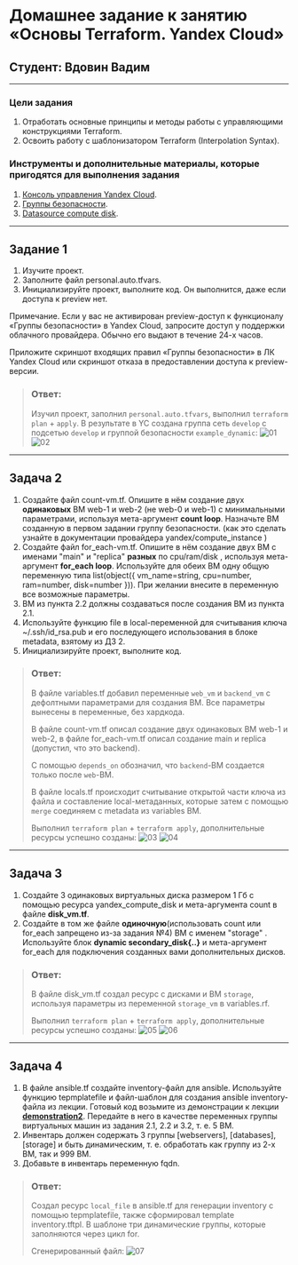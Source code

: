 # Домашнее задание к занятию «Основы Terraform. Yandex Cloud»  
## Студент: Вдовин Вадим

------

### Цели задания

1. Отработать основные принципы и методы работы с управляющими конструкциями Terraform.
2. Освоить работу с шаблонизатором Terraform (Interpolation Syntax).

### Инструменты и дополнительные материалы, которые пригодятся для выполнения задания

1. [Консоль управления Yandex Cloud](https://console.cloud.yandex.ru/folders/<cloud_id>/vpc/security-groups).
2. [Группы безопасности](https://cloud.yandex.ru/docs/vpc/concepts/security-groups?from=int-console-help-center-or-nav).
3. [Datasource compute disk](https://terraform-eap.website.yandexcloud.net/docs/providers/yandex/d/datasource_compute_disk.html).

------

## Задание 1
1. Изучите проект.
2. Заполните файл personal.auto.tfvars.
3. Инициализируйте проект, выполните код. Он выполнится, даже если доступа к preview нет.

Примечание. Если у вас не активирован preview-доступ к функционалу «Группы безопасности» в Yandex Cloud, запросите доступ у поддержки облачного провайдера. Обычно его выдают в течение 24-х часов.

Приложите скриншот входящих правил «Группы безопасности» в ЛК Yandex Cloud или скриншот отказа в предоставлении доступа к preview-версии.


> ### Ответ:
> Изучил проект, заполнил `personal.auto.tfvars`, выполнил `terraform plan` + `apply`. В результате в YC создана группа сеть `develop` с подсетью `develop` и группой безопасности `example_dynamic`:
> ![01](https://github.com/V4d1M63/homework/assets/130470784/c983cb65-1959-4c47-aabb-89a524e809b5)
> ![02](https://github.com/V4d1M63/homework/assets/130470784/3113dd33-937d-4647-9292-e1a4b5c8b74f)


------

## Задача 2
1. Создайте файл count-vm.tf. Опишите в нём создание двух **одинаковых** ВМ web-1 и web-2 (не web-0 и web-1) с минимальными параметрами, 
используя мета-аргумент **count loop**. Назначьте ВМ созданную в первом задании группу безопасности.
(как это сделать узнайте в документации провайдера yandex/compute_instance )
2. Создайте файл for_each-vm.tf. Опишите в нём создание двух ВМ с именами "main" и "replica" **разных** по cpu/ram/disk , 
используя мета-аргумент **for_each loop**. Используйте для обеих ВМ одну общую переменную типа 
list(object({ vm_name=string, cpu=number, ram=number, disk=number  })). При желании внесите в переменную все возможные параметры.
3. ВМ из пункта 2.2 должны создаваться после создания ВМ из пункта 2.1.
4. Используйте функцию file в local-переменной для считывания ключа ~/.ssh/id_rsa.pub и его последующего использования в блоке metadata, взятому из ДЗ 2.
5. Инициализируйте проект, выполните код.

> ### Ответ:
> В файле variables.tf добавил переменные `web_vm` и `backend_vm` с дефолтными параметрами для создания ВМ. Все параметры вынесены в переменные, без хардкода.
> 
> В файле count-vm.tf описал создание двух одинаковых ВМ web-1 и web-2, в файле for_each-vm.tf описал создание main и replica (допустил, что это backend).
> 
> С помощью `depends_on` обозначил, что `backend`-ВМ создается только после `web`-ВМ. 
> 
> В файле locals.tf происходит считывание открытой части ключа из файла и составление local-метаданных, которые затем с помощью `merge` соединяем с metadata из variables ВМ.
> 
> Выполнил `terraform plan` + `terraform apply`, дополнительные ресурсы успешно созданы:
> ![03](https://github.com/V4d1M63/homework/assets/130470784/3f0cc334-c76a-4f00-bbff-9a0e59cf0a94)
> ![04](https://github.com/V4d1M63/homework/assets/130470784/d0433b99-79dc-482c-a0f8-94aa64ece4dd)

------

## Задача 3
1. Создайте 3 одинаковых виртуальных диска размером 1 Гб с помощью ресурса yandex_compute_disk и мета-аргумента count в файле **disk_vm.tf**.
2. Создайте в том же файле **одиночную**(использовать count или for_each запрещено из-за задания №4) ВМ c именем "storage" . Используйте блок **dynamic secondary_disk{..}** и мета-аргумент for_each для подключения созданных вами дополнительных дисков.

> ### Ответ:
> В файле disk_vm.tf создал ресурс с дисками и ВМ `storage`, используя параметры из переменной `storage_vm` в variables.rf.
> 
> Выполнил `terraform plan` + `terraform apply`, дополнительные ресурсы успешно созданы:
> ![05](https://github.com/V4d1M63/homework/assets/130470784/3b4d56fb-fbe4-43aa-b8b2-6dc32d107e23)
> ![06](https://github.com/V4d1M63/homework/assets/130470784/68794a11-060e-4587-ac56-7c62abfc5187)


------

## Задача 4
1. В файле ansible.tf создайте inventory-файл для ansible.
Используйте функцию tepmplatefile и файл-шаблон для создания ansible inventory-файла из лекции.
Готовый код возьмите из демонстрации к лекции [**demonstration2**](https://github.com/netology-code/ter-homeworks/tree/main/03/demonstration2).
Передайте в него в качестве переменных группы виртуальных машин из задания 2.1, 2.2 и 3.2, т. е. 5 ВМ.
2. Инвентарь должен содержать 3 группы [webservers], [databases], [storage] и быть динамическим, т. е. обработать как группу из 2-х ВМ, так и 999 ВМ.
3. Добавьте в инвентарь переменную fqdn. 


> ### Ответ:
> Создал ресурс `local_file` в ansible.tf для генерации inventory с помощью tepmplatefile, также сформировал template inventory.tftpl.
> В шаблоне три динамические группы, которые заполняются через цикл for.  
> 
> Сгенерированный файл:
> ![07](https://github.com/V4d1M63/homework/assets/130470784/4f45f2c6-adb5-4515-9063-5e752cec6aa8)
